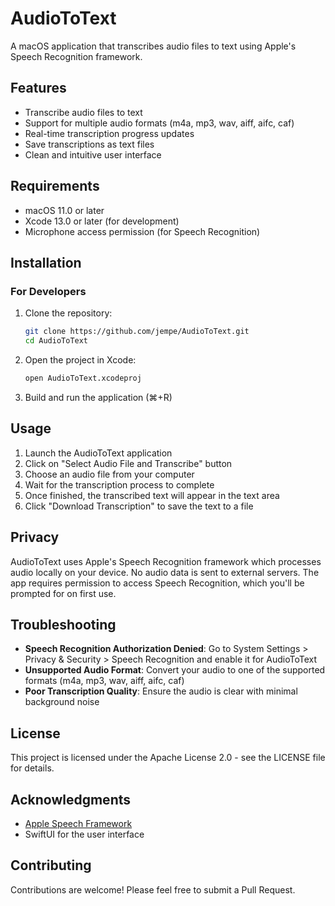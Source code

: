 # AudioToText

A macOS application that transcribes audio files to text using Apple's Speech Recognition framework.

## Features

- Transcribe audio files to text
- Support for multiple audio formats (m4a, mp3, wav, aiff, aifc, caf)
- Real-time transcription progress updates
- Save transcriptions as text files
- Clean and intuitive user interface

## Requirements

- macOS 11.0 or later
- Xcode 13.0 or later (for development)
- Microphone access permission (for Speech Recognition)

## Installation

### For Developers

1. Clone the repository:
   ```bash
   git clone https://github.com/jempe/AudioToText.git
   cd AudioToText
   ```

2. Open the project in Xcode:
   ```bash
   open AudioToText.xcodeproj
   ```

3. Build and run the application (⌘+R)

## Usage

1. Launch the AudioToText application
2. Click on "Select Audio File and Transcribe" button
3. Choose an audio file from your computer
4. Wait for the transcription process to complete
5. Once finished, the transcribed text will appear in the text area
6. Click "Download Transcription" to save the text to a file

## Privacy

AudioToText uses Apple's Speech Recognition framework which processes audio locally on your device. No audio data is sent to external servers. The app requires permission to access Speech Recognition, which you'll be prompted for on first use.

## Troubleshooting

- **Speech Recognition Authorization Denied**: Go to System Settings > Privacy & Security > Speech Recognition and enable it for AudioToText
- **Unsupported Audio Format**: Convert your audio to one of the supported formats (m4a, mp3, wav, aiff, aifc, caf)
- **Poor Transcription Quality**: Ensure the audio is clear with minimal background noise

## License

This project is licensed under the Apache License 2.0 - see the LICENSE file for details.

## Acknowledgments

- [Apple Speech Framework](https://developer.apple.com/documentation/speech)
- SwiftUI for the user interface

## Contributing

Contributions are welcome! Please feel free to submit a Pull Request.
